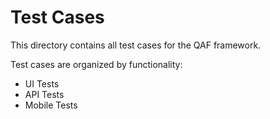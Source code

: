 # Test Cases

This directory contains all test cases for the QAF framework.

Test cases are organized by functionality:
- UI Tests
- API Tests
- Mobile Tests